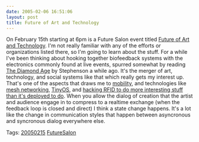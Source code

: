 ```yaml
---
date: 2005-02-06 16:51:06
layout: post
title: Future of Art and Technology
---
```


On February 15th starting at 6pm is a Future Salon event titled [Future of Art and Technology](http://www.futuresalon.org/2005/02/future_of_art_.html). I'm not really familiar with any of the efforts or organizations listed there, so I'm going to learn about the stuff. For a while I've been thinking about hooking together biofeedback systems with the electronics commonly found at live events, spurred somewhat by reading [The Diamond Age](http://project.cyberpunk.ru/idb/thediamondage.html) by Stephenson a while ago. It's the merger of art, technology, and social systems like that which really gets my interest up. That's one of the aspects that draws me to [mobility](http://www.mobilemonday.us), and technologies like [mesh networking](http://www.oreillynet.com/pub/a/wireless/2004/01/22/wirelessmesh.html), [TinyOS](http://www.tinyos.net/), and [hacking RFID to do more interesting stuff than it's deployed to do](http://yro.slashdot.org/article.pl?sid=04/07/29/0321219&tid=158&tid=172). When you allow the dialog of creation that the artist and audience engage in to compress to a realtime exchange (when the feedback loop is closed and direct) I think a state change happens. It's a lot like the change in communication styles that happen between asyncronous and syncronous dialog everywhere else.

Tags: [20050215](http://technorati.com/tag/20050215) [FutureSalon](http://technorati.com/tag/futuresalon)
